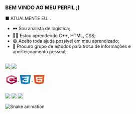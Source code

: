 ### BEM VINDO AO MEU PERFIL ;)

■ ATUALMENTE EU...
- 🕶 Sou analista de logística;
- 👨‍💻 Estou aprendendo C++, HTML, CSS;
- 😄 Aceito toda ajuda possivel em meu aprendizado;
- 🔎 Procuro grupo de estudos para troca de informações e aperfeiçoamento pessoal;

##

<div align="left">
  <a href="https://github.com/MTCiello">
  <img height="130em" src="https://github-readme-stats.vercel.app/api?username=MTCiello&show_icons=true&theme=dark&include_all_commits=true&count_private=true"/>
  <img height="130em" src="https://github-readme-stats.vercel.app/api/top-langs/?username=MTCiello&layout=compact&langs_count=7&theme=dark"/>
</div>

  <div style="display: inline_block"><br>
  <img align="center" alt="Rafa-Csharp" height="30" width="40" src="https://raw.githubusercontent.com/devicons/devicon/master/icons/cplusplus/cplusplus-original.svg">
    <img align="center" alt="Rafa-Csharp" height="30" width="40" src="https://raw.githubusercontent.com/devicons/devicon/master/icons/css3/css3-original.svg">
    <img align="center" alt="Rafa-Csharp" height="30" width="40" src="https://raw.githubusercontent.com/devicons/devicon/master/icons/html5/html5-original.svg">
</div>
  
  ##
 
 <div>
   
  <a href="https://www.instagram.com/MTCiello/" target="_blank"><img src="https://img.shields.io/badge/-Instagram-%23E4405F?style=for-the-badge&logo=instagram&logoColor=white" target="_blank"></a>
  <a href = "mailto:mt.ciello@gmail.com"><img src="https://img.shields.io/badge/-Gmail-%23333?style=for-the-badge&logo=gmail&logoColor=white" target="_blank"></a>
  <a href="https://www.linkedin.com/in/mateus-ciello-9bab08189/" target="_blank"><img src="https://img.shields.io/badge/-LinkedIn-%230077B5?style=for-the-badge&logo=linkedin&logoColor=white" target="_blank"></a> 
   
![Snake animation](https://github.com/MTCiello/MTCiello/blob/output/github-contribution-grid-snake.svg)
